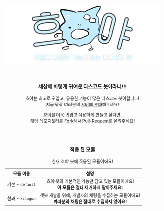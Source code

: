 <div align="center">

![흐야 배너](docs/res/image/banner.png)

<br>

### **세상에 이렇게 귀여운 디스코드 봇이라니!!!**<br>

흐야는 최고로 귀엽고, 유용한 기능이 많은 디스코드 봇이랍니다!<br>
지금 당장 여러분의 [서버에 초대](https://discord.com/oauth2/authorize?client_id=1209778017879072788&permissions=39979706232320&scope=bot)해보세요!

흐야를 더욱 귀엽고 유용하게 만들고 싶다면,<br>
해당 레포지토리를 [Fork](https://github.com/BackGwa/FlexFlow/fork)해서 Pull-Request를 올려주세요!<br>

<br><br>

### 적용 된 모듈
현재 흐야 봇에 적용된 모듈이에요!<br>

|모듈 이름|설명|
|:-:|:-:|
|기본 - `default`|흐야 봇의 기본적인 기능만 담고 있는 모듈이에요!<br>**이 모듈은 절대 제거하지 말아주세요!**|
|천과 - `kilogwa`|챗봇 개발을 위해, 개발자의 채팅을 수집하는 모듈이에요!<br>**여러분의 채팅은 절대로 수집하지 않아요!**|



</div>